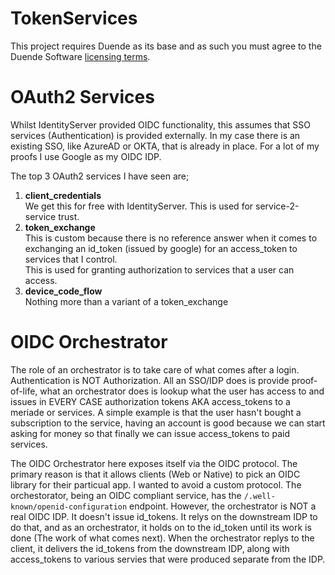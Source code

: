 # TokenServices

This project requires Duende as its base and as such you must agree to the Duende Software [licensing terms](https://github.com/DuendeSoftware/IdentityServer/blob/main/LICENSE).

# OAuth2 Services
Whilst IdentityServer provided OIDC functionality, this assumes that SSO services (Authentication) is provided externally.  In my case there is an existing SSO, like AzureAD or OKTA, that is already in place.  For a lot of my proofs I use Google as my OIDC IDP.

The top 3 OAuth2 services I have seen are;

1. **client_credentials**    
  We get this for free with IdentityServer.  This is used for service-2-service trust.  
2.  **token_exchange**  
  This is custom because there is no reference answer when it comes to exchanging an id_token (issued by google) for an access_token to services that I control.  
  This is used for granting authorization to services that a user can access.  
3. **device_code_flow**   
  Nothing more than a variant of a token_exchange
 



# OIDC Orchestrator
The role of an orchestrator is to take care of what comes after a login.  Authentication is NOT Authorization.  All an SSO/IDP does is provide proof-of-life, what an orchestrator does is lookup what the user has access to and issues in EVERY CASE authorization tokens AKA access_tokens to a meriade or services.  A simple example is that the user hasn't bought a subscription to the service, having an account is good because we can start asking for money so that finally we can issue access_tokens to paid services.

The OIDC Orchestrator here exposes itself via the OIDC protocol.  The primary reason is that it allows clients (Web or Native) to pick an OIDC library for their particual app.  I wanted to avoid a custom protocol.  The orchestorator, being an OIDC compliant service, has the ```/.well-known/openid-configuration``` endpoint.  However, the orchestrator is NOT a real OIDC IDP.  It doesn't issue id_tokens.   It relys on the downstream IDP to do that, and as an orchestrator, it holds on to the id_token until its work is done (The work of what comes next).  When the orchestrator replys to the client, it delivers the id_tokens from the downstream IDP, along with access_tokens to various servies that were produced separate from the IDP.


